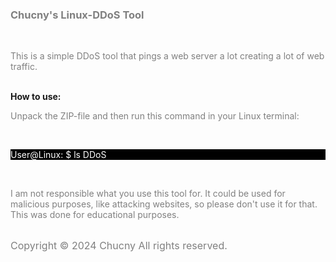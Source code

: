 <!DOCTYPE html><html lang="en"><body><h3 style="color:grey;">Chucny's Linux-DDoS Tool</h3><br><p style="color:grey;">This is a simple DDoS tool that pings a web server a lot creating a lot of web traffic. </p><br><strong>How to use:</strong><br>
<p style="color:grey;">Unpack the ZIP-file and then run this command in your Linux terminal:</p><br><p style="color:white;background-color:black;">User@Linux: $  ls DDoS</p><br><p style="color:grey;">I am not responsible what you use this tool for. It could be used for malicious purposes, like attacking websites, so please don't use it for that. This was done for educational purposes.</p><br><big style="color:grey;font-size:16px;">Copyright &#169; 2024 Chucny All rights reserved.</big></body></html>
